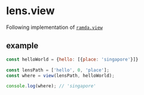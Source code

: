 # lens.view

Following implementation of [`ramda.view`](http://ramdajs.com/docs/#view)

## example
```js
const helloWorld = {hello: [{place: 'singapore'}]}

const lensPath = ['hello', 0, 'place'];
const where = view(lensPath, helloWorld);

console.log(where); // 'singapore'
```
